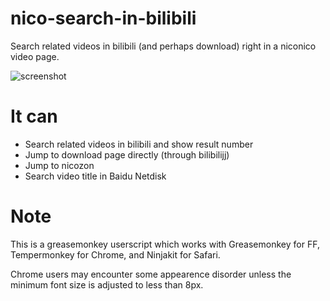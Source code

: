 # nico-search-in-bilibili

Search related videos in bilibili (and perhaps download) right in a niconico video page.

![screenshot](https://raw.githubusercontent.com/lhc70000/nico-search-in-bilibili/images/screenshot_0.2.png)

# It can

- Search related videos in bilibili and show result number
- Jump to download page directly (through bilibilijj)
- Jump to nicozon
- Search video title in Baidu Netdisk

# Note

This is a greasemonkey userscript which works with Greasemonkey for FF, Tempermonkey for Chrome, and Ninjakit for Safari.

Chrome users may encounter some appearence disorder unless the minimum font size is adjusted to less than 8px.
